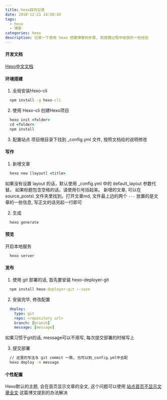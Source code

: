 ```yaml
---
title: hexo踩坑记录
date: 2018-12-21 14:50:43
tags: 
  - hexo
  - 博客
categories: hexo
description: 记录一下使用 hexo 搭建博客的步骤, 和搭建过程中收获的一些经验
---
```

#### 开发文档
[Hexo中文文档](https://hexo.io/zh-cn/docs/)

<!-- more -->
#### 环境搭建
1. 全局安装Hexo-cli
```cmd
  npm install -g hexo-cli
```

2. 使用 Hexo-cli 创建Hexo项目
```cmd
  hexo init <folder>
  cd <folder>
  npm install
```

3. 配置站点
项目根目录下找到 _config.yml 文件, 按照文档给的说明修改

#### 写作

1. 新增文章
```cmd
  hexo new [layout] <title>
```
如果没有设置 layout 的话，默认使用 _config.yml 中的 default_layout 参数代替。
如果标题包含空格的话，请使用引号括起来。
新增的文章, 可以在 source\_posts\ 文件夹里找到。打开文章md, 文件最上边的两个 `---` 放置的是文章的一些信息, 写正文的话另起一行即可

2. 生成
```cmd
  hexo generate
```

#### 预览
开启本地服务
```cmd
  hexo server
```

#### 发布
1. 使用 git 部署的话, 首先要安装 hexo-deployer-git
```cmd
  npm install hexo-deployer-git --save
```
2. 安装完毕, 修改配置
```_config.yml
  deploy:
    type: git
    repo: <repository url>
    branch: [branch]
    message: [message]
```
如果习惯于git的话, message可以不用写, 每次提交部署的时候写上

3. 提交部署
```cmd
  // 这里的写法与 git commit 一致, 也可以到_config.yml中去配
  hexo deploy -m message
```

#### 个性配置
Hexo默认的主题, 会在首页显示文章的全文, 这个问题可以使用 [站点首页不显示文章全文](https://blog.csdn.net/lewky_liu/article/details/81277337) 这篇博文提到的办法解决
